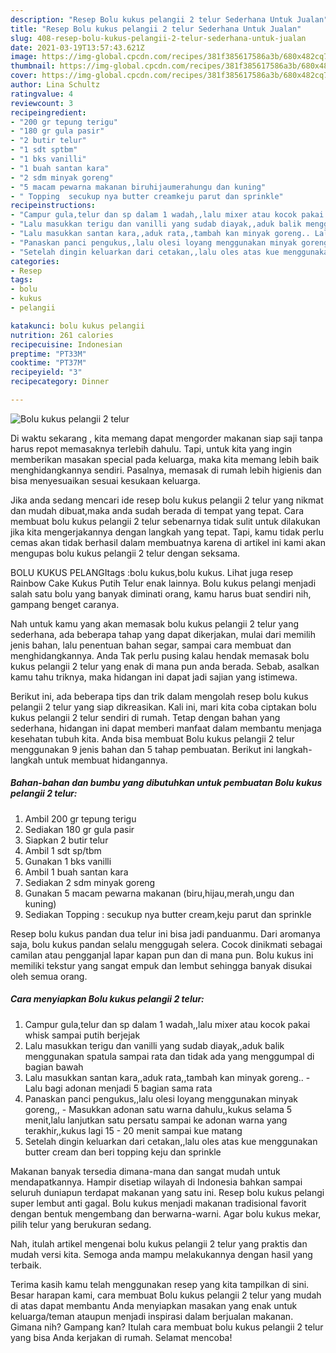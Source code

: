 ```yaml
---
description: "Resep Bolu kukus pelangii 2 telur Sederhana Untuk Jualan"
title: "Resep Bolu kukus pelangii 2 telur Sederhana Untuk Jualan"
slug: 408-resep-bolu-kukus-pelangii-2-telur-sederhana-untuk-jualan
date: 2021-03-19T13:57:43.621Z
image: https://img-global.cpcdn.com/recipes/381f385617586a3b/680x482cq70/bolu-kukus-pelangii-2-telur-foto-resep-utama.jpg
thumbnail: https://img-global.cpcdn.com/recipes/381f385617586a3b/680x482cq70/bolu-kukus-pelangii-2-telur-foto-resep-utama.jpg
cover: https://img-global.cpcdn.com/recipes/381f385617586a3b/680x482cq70/bolu-kukus-pelangii-2-telur-foto-resep-utama.jpg
author: Lina Schultz
ratingvalue: 4
reviewcount: 3
recipeingredient:
- "200 gr tepung terigu"
- "180 gr gula pasir"
- "2 butir telur"
- "1 sdt sptbm"
- "1 bks vanilli"
- "1 buah santan kara"
- "2 sdm minyak goreng"
- "5 macam pewarna makanan biruhijaumerahungu dan kuning"
- " Topping  secukup nya butter creamkeju parut dan sprinkle"
recipeinstructions:
- "Campur gula,telur dan sp dalam 1 wadah,,lalu mixer atau kocok pakai whisk sampai putih berjejak"
- "Lalu masukkan terigu dan vanilli yang sudab diayak,,aduk balik menggunakan spatula sampai rata dan tidak ada yang menggumpal di bagian bawah"
- "Lalu masukkan santan kara,,aduk rata,,tambah kan minyak goreng.. Lalu bagi adonan menjadi 5 bagian sama rata"
- "Panaskan panci pengukus,,lalu olesi loyang menggunakan minyak goreng,, Masukkan adonan satu warna dahulu,,kukus selama 5 menit,lalu lanjutkan satu persatu sampai ke adonan warna yang terakhir,,kukus lagi 15 - 20 menit sampai kue matang"
- "Setelah dingin keluarkan dari cetakan,,lalu oles atas kue menggunakan butter cream dan beri topping keju dan sprinkle"
categories:
- Resep
tags:
- bolu
- kukus
- pelangii

katakunci: bolu kukus pelangii 
nutrition: 261 calories
recipecuisine: Indonesian
preptime: "PT33M"
cooktime: "PT37M"
recipeyield: "3"
recipecategory: Dinner

---
```



![Bolu kukus pelangii 2 telur](https://img-global.cpcdn.com/recipes/381f385617586a3b/680x482cq70/bolu-kukus-pelangii-2-telur-foto-resep-utama.jpg)

Di waktu  sekarang , kita memang dapat mengorder makanan siap saji tanpa harus repot memasaknya terlebih dahulu. Tapi, untuk kita yang ingin memberikan masakan special pada keluarga, maka kita memang lebih baik menghidangkannya sendiri. Pasalnya, memasak di rumah lebih higienis dan bisa menyesuaikan sesuai kesukaan keluarga.

Jika anda sedang mencari ide resep bolu kukus pelangii 2 telur yang nikmat dan mudah dibuat,maka anda sudah berada di tempat yang tepat. Cara membuat bolu kukus pelangii 2 telur  sebenarnya tidak sulit untuk dilakukan jika kita mengerjakannya dengan langkah yang tepat. Tapi, kamu tidak perlu cemas akan tidak berhasil dalam membuatnya 
karena di artikel ini kami akan mengupas bolu kukus pelangii 2 telur dengan seksama.  

BOLU KUKUS PELANGItags :bolu kukus,bolu kukus. Lihat juga resep Rainbow Cake Kukus Putih Telur enak lainnya. Bolu kukus pelangi menjadi salah satu bolu yang banyak diminati orang, kamu harus buat sendiri nih, gampang benget caranya.

Nah untuk kamu yang akan memasak bolu kukus pelangii 2 telur yang sederhana, ada beberapa tahap yang dapat dikerjakan, mulai dari memilih jenis bahan, lalu penentuan bahan segar, sampai cara membuat dan menghidangkannya. Anda Tak perlu pusing kalau hendak memasak bolu kukus pelangii 2 telur yang enak di mana pun anda berada. Sebab, asalkan kamu  tahu triknya, maka hidangan ini dapat jadi sajian yang istimewa.

Berikut ini, ada beberapa tips dan trik dalam mengolah resep bolu kukus pelangii 2 telur yang siap dikreasikan. Kali ini, mari kita coba ciptakan bolu kukus pelangii 2 telur sendiri di rumah. Tetap dengan bahan yang sederhana, hidangan ini dapat memberi manfaat dalam membantu menjaga kesehatan tubuh kita. Anda bisa membuat Bolu kukus pelangii 2 telur menggunakan 9 jenis bahan dan 5 tahap pembuatan. Berikut ini langkah-langkah untuk membuat hidangannya.

<!--inarticleads1-->

##### Bahan-bahan dan bumbu yang dibutuhkan untuk pembuatan Bolu kukus pelangii 2 telur:

1. Ambil 200 gr tepung terigu
1. Sediakan 180 gr gula pasir
1. Siapkan 2 butir telur
1. Ambil 1 sdt sp/tbm
1. Gunakan 1 bks vanilli
1. Ambil 1 buah santan kara
1. Sediakan 2 sdm minyak goreng
1. Gunakan 5 macam pewarna makanan (biru,hijau,merah,ungu dan kuning)
1. Sediakan  Topping : secukup nya butter cream,keju parut dan sprinkle


Resep bolu kukus pandan dua telur ini bisa jadi panduanmu. Dari aromanya saja, bolu kukus pandan selalu menggugah selera. Cocok dinikmati sebagai camilan atau pengganjal lapar kapan pun dan di mana pun. Bolu kukus ini memiliki tekstur yang sangat empuk dan lembut sehingga banyak disukai oleh semua orang. 

<!--inarticleads2-->

##### Cara menyiapkan Bolu kukus pelangii 2 telur:

1. Campur gula,telur dan sp dalam 1 wadah,,lalu mixer atau kocok pakai whisk sampai putih berjejak
1. Lalu masukkan terigu dan vanilli yang sudab diayak,,aduk balik menggunakan spatula sampai rata dan tidak ada yang menggumpal di bagian bawah
1. Lalu masukkan santan kara,,aduk rata,,tambah kan minyak goreng.. - Lalu bagi adonan menjadi 5 bagian sama rata
1. Panaskan panci pengukus,,lalu olesi loyang menggunakan minyak goreng,, - Masukkan adonan satu warna dahulu,,kukus selama 5 menit,lalu lanjutkan satu persatu sampai ke adonan warna yang terakhir,,kukus lagi 15 - 20 menit sampai kue matang
1. Setelah dingin keluarkan dari cetakan,,lalu oles atas kue menggunakan butter cream dan beri topping keju dan sprinkle


Makanan banyak tersedia dimana-mana dan sangat mudah untuk mendapatkannya. Hampir disetiap wilayah di Indonesia bahkan sampai seluruh duniapun terdapat makanan yang satu ini. Resep bolu kukus pelangi super lembut anti gagal. Bolu kukus menjadi makanan tradisional favorit dengan bentuk mengembang dan berwarna-warni. Agar bolu kukus mekar, pilih telur yang berukuran sedang. 

Nah, itulah artikel mengenai  bolu kukus pelangii 2 telur  yang praktis dan mudah versi kita. Semoga anda mampu melakukannya dengan hasil yang terbaik. 

Terima kasih kamu telah menggunakan resep yang kita tampilkan di sini. Besar harapan kami, cara membuat  Bolu kukus pelangii 2 telur yang mudah di atas dapat membantu Anda menyiapkan masakan yang enak untuk keluarga/teman ataupun menjadi inspirasi dalam berjualan makanan. Gimana nih? Gampang kan? Itulah cara membuat bolu kukus pelangii 2 telur yang bisa Anda kerjakan di rumah. Selamat mencoba!

